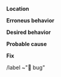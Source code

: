 **Location**&emsp; <!--
	Where did it happen? If not clear, give a general context.
	I.e.: [pkg/test] CheckPanic()
	Or: Peer communication -->


**Erroneus behavior**&emsp; <!--
	What happened (behaviour of the bug).
	I.e.: CheckPanic() does not detect panic(nil) calls.
	Or: Server does not respond to pings. -->


**Desired behavior**&emsp; <!-- Optional if obvious.
	What should have happened instead?
	I.e.: CheckPanic() should return a (bool, interface{}), and return whether
	panic was called, as well as the value passed to panic(). -->

**Probable cause**&emsp; <!-- Optional.
	What seemingly caused the bug or how to reproduce it.
	I.e: recover() treats panic(nil) the same as no panic.
	Or: I pressed the red button. -->


**Fix**&emsp; <!-- Optional.
	How can the bug be fixed? Just a short hint would suffice. If you have no
	idea how this could be fixed, say so.
	I.e: 
		didPanic = true;
		function();
		didPanic = false; // Only executed if no panic occurred. -->


<!-- End -->
/label ~"🐛 bug"